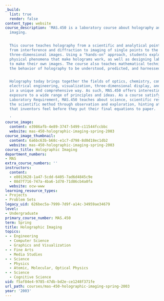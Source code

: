 ```yaml
---
_build:
  list: true
  render: false
content_type: website
course_description: 'MAS.450 is a laboratory course about holography and holographic
  imaging.


  This course teaches holography from a scientific and analytical point of view, moving
  from interference and diffraction to imaging of single points to the display of
  three-dimensional images. Using a "hands-on" approach, students explore the underlying
  physical phenomena that make holograms work, as well as designing laboratory setups
  to make their own images. The course also teaches mathematical techniques that allow
  the behavior of holography to be understood, predicted, and harnessed.


  Holography today brings together the fields of optics, chemistry, computer science,
  electrical engineering, visualization, three-dimensional display, and human perception
  in a unique and comprehensive way. As such, MAS.450 offers interesting and useful
  exposure to a wide range of principles and ideas. As a course satisfying the Institute
  Laboratory Requirement, MAS.450 teaches about science, scientific research, and
  the scientific method through observation and exploration, hinting at the excitement
  that inventors feel before they put their final equations to paper.

  '
course_image:
  content: e3986afb-4e89-3747-5499-c11544fccbbc
  website: mas-450-holographic-imaging-spring-2003
course_image_thumbnail:
  content: 6a6bc63b-b68c-e1c7-d798-8d0d18ec1db2
  website: mas-450-holographic-imaging-spring-2003
course_title: Holographic Imaging
department_numbers:
- MAS
extra_course_numbers: ''
instructors:
  content:
  - e8013628-1a47-5cdd-6405-7ad6d4845c9e
  - 08d7f716-747a-4ba6-1d78-71d86cb4a0fa
  website: ocw-www
learning_resource_types:
- Projects
- Problem Sets
legacy_uid: 626bec5a-7999-7d9f-a14c-34959ae34679
level:
- Undergraduate
primary_course_number: MAS.450
term: Spring
title: Holographic Imaging
topics:
- - Engineering
  - Computer Science
  - Graphics and Visualization
- - Fine Arts
  - Media Studies
- - Science
  - Physics
  - Atomic, Molecular, Optical Physics
- - Science
  - Cognitive Science
uid: f5af84e4-9785-47db-bd2e-ce1248f371fe
url_path: courses/mas-450-holographic-imaging-spring-2003
year: '2003'
---
```

